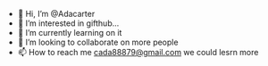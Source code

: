 - 👋 Hi, I’m @Adacarter
- 👀 I’m interested in gifthub...
- 🌱 I’m currently learning on it
- 💞️ I’m looking to collaborate on more people 
- 📫 How to reach me cada88879@gmail.com
we could lesrn more
<!---
Adacarter/Adacarter is a ✨ special ✨ repository because its `README.md` (this file) appears on your GitHub profile.
You can click the Preview link to take a look at your changes.
--->
